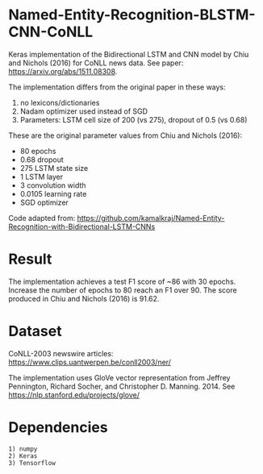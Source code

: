 # Named-Entity-Recognition-BLSTM-CNN-CoNLL
  Keras implementation of the Bidirectional LSTM and CNN model by Chiu and Nichols (2016) for CoNLL news data. See paper: https://arxiv.org/abs/1511.08308. 

The implementation differs from the original paper in these ways:
  1) no lexicons/dictionaries
  2) Nadam optimizer used instead of SGD
  3) Parameters: LSTM cell size of 200 (vs 275), dropout of 0.5 (vs 0.68)

These are the original parameter values from Chiu and Nichols (2016):
  - 80 epochs
  - 0.68 dropout
  - 275 LSTM state size
  - 1 LSTM layer
  - 3 convolution width
  - 0.0105 learning rate
  - SGD optimizer

Code adapted from: https://github.com/kamalkraj/Named-Entity-Recognition-with-Bidirectional-LSTM-CNNs

# Result 
  The implementation achieves a test F1 score of ~86 with 30 epochs. Increase the number of epochs to 80 reach an F1 over 90. The score produced in Chiu and Nichols (2016) is 91.62. 

# Dataset
  CoNLL-2003 newswire articles: https://www.clips.uantwerpen.be/conll2003/ner/

  The implementation uses GloVe vector representation from Jeffrey Pennington, Richard Socher, and Christopher D. Manning. 2014. See https://nlp.stanford.edu/projects/glove/

# Dependencies 
    1) numpy 
    2) Keras
    3) Tensorflow
 
 
 
 
 
